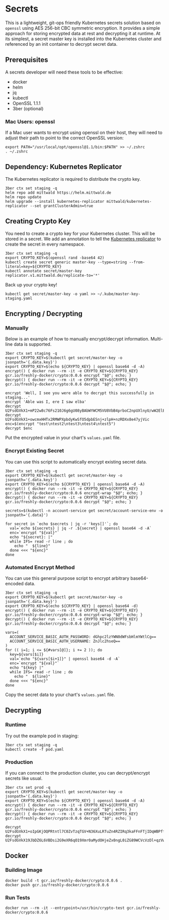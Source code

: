 # Secrets

This is a lightweight, git-ops friendly Kubernetes secrets solution based on `openssl` using AES 256-bit CBC symmetric encryption. It provides a simple approach for storing encrypted data at rest and decrypting it at runtime. At its simplest, a secret master key is installed into the Kubernetes cluster and referenced by an init container to decrypt secret data.

## Prerequisites

A secrets developer will need these tools to be effective:

- docker
- helm
- jq
- kubectl
- OpenSSL 1.1.1
- 3ber (optional)

### Mac Users: openssl

If a Mac user wants to encrypt using openssl on their host, they will need to adjust their path to point to the correct OpenSSL version:

```
export PATH="/usr/local/opt/openssl@1.1/bin:$PATH" >> ~/.zshrc
. ~/.zshrc
```

## Dependency: Kubernetes Replicator

The Kubernetes replicator is required to distribute the crypto key.

```
3ber ctx set staging -q
helm repo add mittwald https://helm.mittwald.de
helm repo update
helm upgrade --install kubernetes-replicator mittwald/kubernetes-replicator --set grantClusterAdmin=true
```

## Creating Crypto Key

You need to create a crypto key for your Kubernetes cluster. This will be stored in a secret. We add an annotation to tell the [Kubernetes replicator](https://github.com/mittwald/kubernetes-replicator) to create the secret in every namespace.

```
3ber ctx set staging -q
export CRYPTO_KEY=$(openssl rand -base64 42)
kubectl create secret generic master-key --type=string --from-literal=key=${CRYPTO_KEY}
kubectl annotate secret/master-key replicator.v1.mittwald.de/replicate-to='*'
```

Back up your crypto key!

```
kubectl get secret/master-key -o yaml >> ~/.kube/master-key-staging.yaml
```

## Encrypting / Decrypting

### Manually

Below is an example of how to manually encrypt/decrypt information. Multi-line data is supported.

```
3ber ctx set staging -q
export CRYPTO_KEY=$(kubectl get secret/master-key -o jsonpath='{.data.key}')
export CRYPTO_KEY=$(echo ${CRYPTO_KEY} | openssl base64 -d -A)
encrypt() { docker run --rm -it -e CRYPTO_KEY=${CRYPTO_KEY} gcr.io/freshly-docker/crypto:0.0.6 encrypt "$@"; echo; }
decrypt() { docker run --rm -it -e CRYPTO_KEY=${CRYPTO_KEY} gcr.io/freshly-docker/crypto:0.0.6 decrypt "$@"; echo; }

encrypt 'Well, I see you were able to decrypt this successfully in staging...'
encrypt 'Able was I, ere I saw elba'
decrypt U2FsdGVkX1+mP22w8c76Fs210J6g6gU08yBAbWYWCM5VU8VbB4prboC2npUXlnyU/wW2ElEh+Co2vhunjjxyjza5w/qOapGcXEg0ayyc5ieQwzg1806IQvUgFzC3o/Hh
decrypt U2FsdGVkX1+owcmxHHTx2RMWPXpbdyKwSfO5dpbESnj+zlpH+nzRDXx8e47yjVic
enc=$(encrypt "test\ntest2\ntest3\ntest4\ntest5")
decrypt $enc
```

Put the encrypted value in your chart's `values.yaml` file.

### Encrypt Existing Secret

You can use this script to automatically encrypt existing secret data.

```
3ber ctx set staging -q
export CRYPTO_KEY=$(kubectl get secret/master-key -o jsonpath='{.data.key}')
export CRYPTO_KEY=$(echo ${CRYPTO_KEY} | openssl base64 -d -A)
encrypt() { docker run --rm -it -e CRYPTO_KEY=${CRYPTO_KEY} gcr.io/freshly-docker/crypto:0.0.6 encrypt-wrap "$@"; echo; }
decrypt() { docker run --rm -it -e CRYPTO_KEY=${CRYPTO_KEY} gcr.io/freshly-docker/crypto:0.0.6 decrypt "$@"; echo; }

secrets=$(kubectl -n account-service get secret/account-service-env -o jsonpath='{.data}')

for secret in `echo $secrets | jq -r 'keys[]'`; do
  val=`echo ${secrets} | jq -r .${secret} | openssl base64 -d -A`
  enc=`encrypt "${val}"`
  echo "${secret}: |"
  while IFS= read -r line ; do
    echo "  ${line}"
  done <<< "${enc}"
done
```

### Automated Encrypt Method

You can use this general purpose script to encrypt arbitrary base64-encoded data.

```
3ber ctx set staging -q
export CRYPTO_KEY=$(kubectl get secret/master-key -o jsonpath='{.data.key}')
export CRYPTO_KEY=$(echo ${CRYPTO_KEY} | openssl base64 -d)
encrypt() { docker run --rm -it -e CRYPTO_KEY=${CRYPTO_KEY} gcr.io/freshly-docker/crypto:0.0.6 encrypt-wrap "$@"; echo; }
decrypt() { docker run --rm -it -e CRYPTO_KEY=${CRYPTO_KEY} gcr.io/freshly-docker/crypto:0.0.6 decrypt "$@"; echo; }

vars=(
  ACCOUNT_SERVICE_BASIC_AUTH_PASSWORD: dGhpc2lzYWN0dWFsbHlmYWtlCg==
  ACCOUNT_SERVICE_BASIC_AUTH_USERNAME: ZnJlc2hseQ==
)
for (( i=1; i <= ${#vars[@]}; i += 2 )); do
  key=${vars[$i]}
  val=`echo "${vars[$i+1]}" | openssl base64 -d -A`
  enc=`encrypt "${val}"`
  echo "${key} |"
  while IFS= read -r line ; do
    echo "  ${line}"
  done <<< "${enc}"
done
```

Copy the secret data to your chart's `values.yaml` file.

## Decrypting

### Runtime

Try out the example pod in staging:

```
3ber ctx set staging -q
kubectl create -f pod.yaml
```

### Production

If you can connect to the production cluster, you can decrypt/encrypt secrets like usual.

```
3ber ctx set prod -q
export CRYPTO_KEY=$(kubectl get secret/master-key -o jsonpath='{.data.key}')
export CRYPTO_KEY=$(echo ${CRYPTO_KEY} | openssl base64 -d -A)
encrypt() { docker run --rm -it -e CRYPTO_KEY=${CRYPTO_KEY} gcr.io/freshly-docker/crypto:0.0.6 encrypt "$@"; echo; }
decrypt() { docker run --rm -it -e CRYPTO_KEY=${CRYPTO_KEY} gcr.io/freshly-docker/crypto:0.0.6 decrypt "$@"; echo; }

decrypt U2FsdGVkX1+oIpGKjOQPRtntl7C0ZvTzqTGV+N36XuLRTuZn4RZIRq3kaFFnFTjIDqWBPffJ/GEUNLmWbkGzUSppBYDJLGiBMy5Ly+5Y37n6SGQsD+S3zlSLMkDRtvv5
decrypt U2FsdGVkX19JbDZ6L6VBDsi2G9eXR6qO19Xmr0aMydOHjeZx0ngL0iZG89WCVcVzDl+qzVwsTDmtz2KLKF0oZg==
```

## Docker

### Building Image

```
docker build -t gcr.io/freshly-docker/crypto:0.0.6 .             
docker push gcr.io/freshly-docker/crypto:0.0.6
```

### Run Tests

```
docker run --rm -it --entrypoint=/usr/bin/crypto-test gcr.io/freshly-docker/crypto:0.0.6
```
